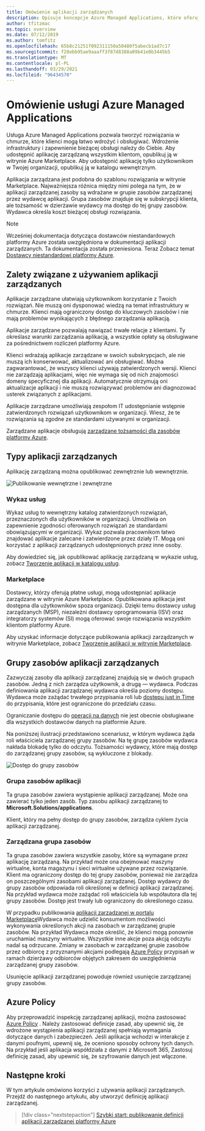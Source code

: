 ```yaml
---
title: Omówienie aplikacji zarządzanych
description: Opisuje koncepcje Azure Managed Applications, które oferują rozwiązania w chmurze, które są łatwe do wdrożenia i obsługi przez klientów.
author: tfitzmac
ms.topic: overview
ms.date: 07/12/2019
ms.author: tomfitz
ms.openlocfilehash: 65b8c21251f092311150a50480f5abecb1ad7c17
ms.sourcegitcommit: f28ebb95ae9aaaff3f87d8388a09b41e0b3445b5
ms.translationtype: MT
ms.contentlocale: pl-PL
ms.lasthandoff: 03/29/2021
ms.locfileid: "96434570"
---
```

# <a name="azure-managed-applications-overview"></a>Omówienie usługi Azure Managed Applications

Usługa Azure Managed Applications pozwala tworzyć rozwiązania w chmurze, które klienci mogą łatwo wdrożyć i obsługiwać. Wdrożenie infrastruktury i zapewnienie bieżącej obsługi należy do Ciebie. Aby udostępnić aplikację zarządzaną wszystkim klientom, opublikuj ją w witrynie Azure Marketplace. Aby udostępnić aplikację tylko użytkownikom w Twojej organizacji, opublikuj ją w katalogu wewnętrznym. 

Aplikacja zarządzana jest podobna do szablonu rozwiązania w witrynie Marketplace. Najważniejsza różnica między nimi polega na tym, że w aplikacji zarządzanej zasoby są wdrażane w grupie zasobów zarządzanej przez wydawcę aplikacji. Grupa zasobów znajduje się w subskrypcji klienta, ale tożsamość w dzierżawie wydawcy ma dostęp do tej grupy zasobów. Wydawca określa koszt bieżącej obsługi rozwiązania.

> [!NOTE]
> Wcześniej dokumentacja dotycząca dostawców niestandardowych platformy Azure została uwzględniona w dokumentacji aplikacji zarządzanych. Ta dokumentacja została przeniesiona. Teraz Zobacz temat [Dostawcy niestandardowi platformy Azure](../custom-providers/overview.md).

## <a name="advantages-of-managed-applications"></a>Zalety związane z używaniem aplikacji zarządzanych

Aplikacje zarządzane ułatwiają użytkownikom korzystanie z Twoich rozwiązań. Nie muszą oni dysponować wiedzą na temat infrastruktury w chmurze. Klienci mają ograniczony dostęp do kluczowych zasobów i nie mają problemów wynikających z błędnego zarządzania aplikacją. 

Aplikacje zarządzane pozwalają nawiązać trwałe relacje z klientami. Ty określasz warunki zarządzania aplikacją, a wszystkie opłaty są obsługiwane za pośrednictwem rozliczeń platformy Azure.

Klienci wdrażają aplikacje zarządzane w swoich subskrypcjach, ale nie muszą ich konserwować, aktualizować ani obsługiwać. Można zagwarantować, że wszyscy klienci używają zatwierdzonych wersji. Klienci nie zarządzają aplikacjami, więc nie wymaga się od nich znajomości domeny specyficznej dla aplikacji. Automatycznie otrzymują oni aktualizacje aplikacji i nie muszą rozwiązywać problemów ani diagnozować usterek związanych z aplikacjami. 

Aplikacje zarządzane umożliwiają zespołom IT udostępnianie wstępnie zatwierdzonych rozwiązań użytkownikom w organizacji. Wiesz, że te rozwiązania są zgodne ze standardami używanymi w organizacji.

Zarządzane aplikacje obsługują [zarządzane tożsamości dla zasobów platformy Azure](./publish-managed-identity.md).

## <a name="types-of-managed-applications"></a>Typy aplikacji zarządzanych

Aplikację zarządzaną można opublikować zewnętrznie lub wewnętrznie.

![Publikowanie wewnętrzne i zewnętrzne](./media/overview/manage_app_options.png)

### <a name="service-catalog"></a>Wykaz usług

Wykaz usług to wewnętrzny katalog zatwierdzonych rozwiązań, przeznaczonych dla użytkowników w organizacji. Umożliwia on zapewnienie zgodności oferowanych rozwiązań ze standardami obowiązującymi w organizacji. Wykaz pozwala pracownikom łatwo znajdować aplikacje zalecane i zatwierdzone przez działy IT. Mogą oni korzystać z aplikacji zarządzanych udostępnionych przez inne osoby.

Aby dowiedzieć się, jak opublikować aplikację zarządzaną w wykazie usług, zobacz [Tworzenie aplikacji w katalogu usług](publish-service-catalog-app.md).

### <a name="marketplace"></a>Marketplace

Dostawcy, którzy oferują płatne usługi, mogą udostępniać aplikacje zarządzane w witrynie Azure Marketplace. Opublikowana aplikacja jest dostępna dla użytkowników spoza organizacji. Dzięki temu dostawcy usług zarządzanych (MSP), niezależni dostawcy oprogramowania (ISV) oraz integratorzy systemów (SI) mogą oferować swoje rozwiązania wszystkim klientom platformy Azure.

Aby uzyskać informacje dotyczące publikowania aplikacji zarządzanych w witrynie Marketplace, zobacz [Tworzenie aplikacji w witrynie Marketplace](../../marketplace/create-new-azure-apps-offer.md).

## <a name="resource-groups-for-managed-applications"></a>Grupy zasobów aplikacji zarządzanych

Zazwyczaj zasoby dla aplikacji zarządzanej znajdują się w dwóch grupach zasobów. Jedną z nich zarządza użytkownik, a drugą — wydawca. Podczas definiowania aplikacji zarządzanej wydawca określa poziomy dostępu. Wydawca może zażądać trwałego przypisania roli lub [dostępu just in Time](request-just-in-time-access.md) do przypisania, które jest ograniczone do przedziału czasu.

Ograniczanie dostępu do [operacji na danych](../../role-based-access-control/role-definitions.md) nie jest obecnie obsługiwane dla wszystkich dostawców danych na platformie Azure.

Na poniższej ilustracji przedstawiono scenariusz, w którym wydawca żąda roli właściciela zarządzanej grupy zasobów. Na tę grupę zasobów wydawca nakłada blokadę tylko do odczytu. Tożsamości wydawcy, które mają dostęp do zarządzanej grupy zasobów, są wykluczone z blokady.

![Dostęp do grupy zasobów](./media/overview/access.png)

### <a name="application-resource-group"></a>Grupa zasobów aplikacji

Ta grupa zasobów zawiera wystąpienie aplikacji zarządzanej. Może ona zawierać tylko jeden zasób. Typ zasobu aplikacji zarządzanej to **Microsoft.Solutions/applications**.

Klient, który ma pełny dostęp do grupy zasobów, zarządza cyklem życia aplikacji zarządzanej.

### <a name="managed-resource-group"></a>Zarządzana grupa zasobów

Ta grupa zasobów zawiera wszystkie zasoby, które są wymagane przez aplikację zarządzaną. Na przykład może ona obejmować maszyny wirtualne, konta magazynu i sieci wirtualne używane przez rozwiązanie. Klient ma ograniczony dostęp do tej grupy zasobów, ponieważ nie zarządza on poszczególnymi zasobami aplikacji zarządzanej. Dostęp wydawcy do grupy zasobów odpowiada roli określonej w definicji aplikacji zarządzanej. Na przykład wydawca może zażądać roli właściciela lub współautora dla tej grupy zasobów. Dostęp jest trwały lub ograniczony do określonego czasu.

W przypadku publikowania [aplikacji zarządzanej w portalu Marketplace](../../marketplace/create-new-azure-apps-offer.md)Wydawca może udzielić konsumentom możliwości wykonywania określonych akcji na zasobach w zarządzanej grupie zasobów. Na przykład Wydawca może określić, że klienci mogą ponownie uruchamiać maszyny wirtualne. Wszystkie inne akcje poza akcją odczytu nadal są odrzucane. Zmiany w zasobach w zarządzanej grupie zasobów przez odbiorcę z przyznanymi akcjami podlegają [Azure Policy](../../governance/policy/overview.md) przypisań w ramach dzierżawy odbiorców objętych zakresem do uwzględnienia zarządzanej grupy zasobów.

Usunięcie aplikacji zarządzanej powoduje również usunięcie zarządzanej grupy zasobów.

## <a name="azure-policy"></a>Azure Policy

Aby przeprowadzić inspekcję zarządzanej aplikacji, można zastosować [Azure Policy](../../governance/policy/overview.md) . Należy zastosować definicje zasad, aby upewnić się, że wdrożone wystąpienia aplikacji zarządzanej spełniają wymagania dotyczące danych i zabezpieczeń. Jeśli aplikacja wchodzi w interakcje z danymi poufnymi, upewnij się, że oceniono sposoby ochrony tych danych. Na przykład jeśli aplikacja współdziała z danymi z Microsoft 365, Zastosuj definicję zasad, aby upewnić się, że szyfrowanie danych jest włączone.

## <a name="next-steps"></a>Następne kroki

W tym artykule omówiono korzyści z używania aplikacji zarządzanych. Przejdź do następnego artykułu, aby utworzyć definicję aplikacji zarządzanej.

> [!div class="nextstepaction"]
> [Szybki start: publikowanie definicji aplikacji zarządzanej platformy Azure](publish-service-catalog-app.md)